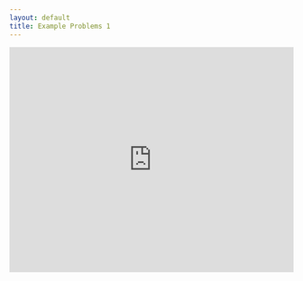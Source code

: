 ```yaml
---
layout: default 
title: Example Problems 1 
---
```


<object data="https://kodiak.beardom.xyz/f/ep1.pdf" type="application/pdf" width="100%" height="400">
<iframe src="https://kodiak.beardom.xyz/f/ep1.pdf" width="100%" height="400" style="border: none;">
This browser does not support PDFs. Please download the PDF to view it: 
<a href="https://kodiak.beardom.xyz/f/ep1.pdf">Download PDF</a>
</iframe>
</object>
